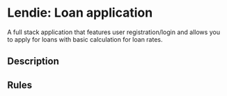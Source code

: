 # Lendie: Loan application

A full stack application that features user registration/login and allows you to apply for loans with basic calculation for loan rates.

## Description



## Rules

